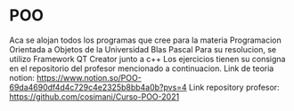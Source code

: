 # POO
Aca se alojan todos los programas que cree para la materia Programacion Orientada a Objetos de la Universidad Blas Pascal
Para su resolucion, se utilizo Framework QT Creator junto a c++
Los ejercicios tienen su consigna en el repositorio del profesor mencionado a continuacion. 
Link de teoria notion: https://www.notion.so/POO-69da4690df4d4c729c4e2325b8bb4a0b?pvs=4 
Link repository profesor: https://github.com/cosimani/Curso-POO-2021
